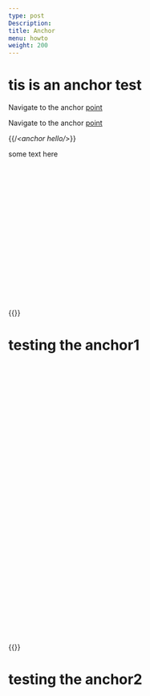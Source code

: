 ```yaml
---
type: post
Description:
title: Anchor
menu: howto
weight: 200
---
```

  



# tis is an anchor test


Navigate to the anchor [point](#hello)

Navigate to the anchor [point](#hello1)


{{/*<anchor hello/*>}}


some text here 

<br>
<br>
<br>
<br>

<br>
<br>
<br>
<br>


<br>
<br>
<br>
<br>


<br>
<br>
<br>
<br>



























{{<anchor hello>}}

# testing the anchor1



<br>
<br>
<br>
<br>

<br>
<br>
<br>
<br>


<br>
<br>
<br>
<br>


<br>
<br>
<br>
<br>


<br>
<br>
<br>
<br>

<br>
<br>
<br>
<br>


<br>
<br>
<br>
<br>


<br>
<br>
<br>
<br>




{{<anchor hello1>}}

# testing the anchor2
 
 

 